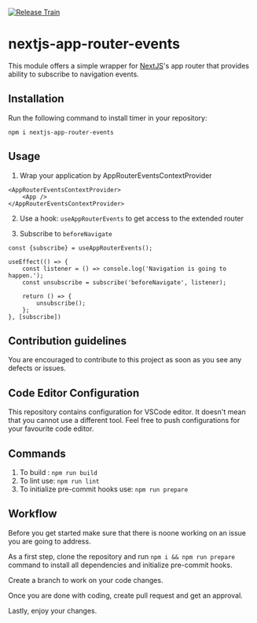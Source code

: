 [![Release Train](https://github.com/vpishuk/nextjs-app-router-events/actions/workflows/main.yaml/badge.svg?branch=main)](https://github.com/vpishuk/nextjs-app-router-events/actions/workflows/main.yaml)

# nextjs-app-router-events

This module offers a simple wrapper for [NextJS](https://nextjs.org/)'s app router that provides ability to subscribe to navigation events.

## Installation

Run the following command to install timer in your repository:

```
npm i nextjs-app-router-events
```

## Usage

1. Wrap your application by AppRouterEventsContextProvider

```
<AppRouterEventsContextProvider>
    <App />
</AppRouterEventsContextProvider>
```

2. Use a hook: `useAppRouterEvents` to get access to the extended router

3. Subscribe to `beforeNavigate`

```
const {subscribe} = useAppRouterEvents();

useEffect(() => {
    const listener = () => console.log('Navigation is going to happen.');
    const unsubscribe = subscribe('beforeNavigate', listener);

    return () => {
        unsubscribe();
    };
}, [subscribe])

```

## Contribution guidelines

You are encouraged to contribute to this project as soon as you see any defects or issues.

## Code Editor Configuration

This repository contains configuration for VSCode editor. It doesn't mean that you cannot use a different tool. Feel free to push configurations for your favourite code editor.

## Commands

1. To build : `npm run build`
2. To lint use: `npm run lint`
3. To initialize pre-commit hooks use: `npm run prepare`

## Workflow

Before you get started make sure that there is noone working on an issue you are going to address.

As a first step, clone the repository and run `npm i && npm run prepare` command to install all dependencies and initialize pre-commit hooks.

Create a branch to work on your code changes.

Once you are done with coding, create pull request and get an approval.

Lastly, enjoy your changes.
